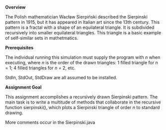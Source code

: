 **Overview**

The Polish mathematician Wacław Sierpiński described the Sierpinski pattern in 1915, but it has appeared in Italian art since the 13th century. This pattern is a fractal with a shape of an equilateral triangle. It is subdivided recursively into smaller equilateral triangles. This triangle is a basic example of self-similar sets in mathetmatics.

**Prerequisites**

The individual running this simulation must supply the program with *n* when executing, where *n* is the order of the drawn triangles: 1 filled triangle for *n* = 1; 4 filled triangles for *n* = 2, etc.

StdIn, StdOut, StdDraw are all assumed to be installed.

**Assignment Goal**

This assignment accomplishes a recursively drawn Sierpinski pattern. The main task is to write a multitude of methods that collaborate in the recursive function sierpinski(), which plots a Sierpinski triangle of order *n* to standard drawing.

More comments occur in the Sierpinski.java
